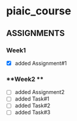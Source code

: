 # piaic_course
## **ASSIGNMENTS**
### **Week1**
- [x] added Assignment#1
### **Week2 **
- [ ] added Assignment2
- [ ] added Task#1
- [ ] added Task#2
- [ ] added Task#3
